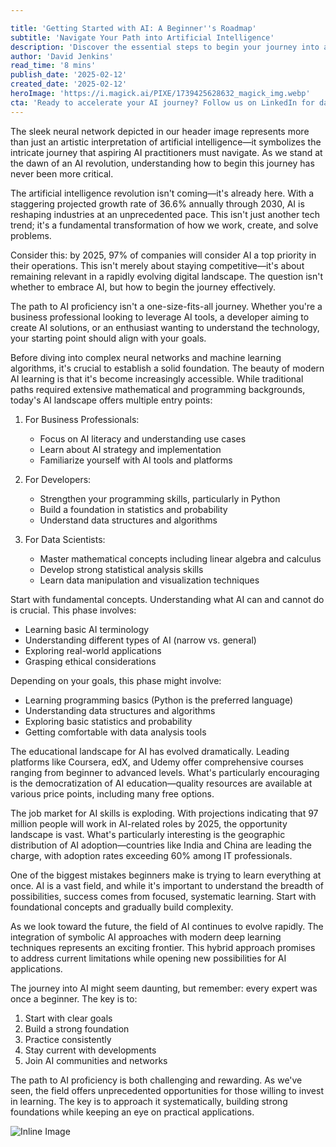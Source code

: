 ```yaml
---

title: 'Getting Started with AI: A Beginner''s Roadmap'
subtitle: 'Navigate Your Path into Artificial Intelligence'
description: 'Discover the essential steps to begin your journey into artificial intelligence. From understanding the basics to choosing your specialization, this comprehensive guide provides a clear roadmap for aspiring AI practitioners, whether you're a business professional, developer, or enthusiast.'
author: 'David Jenkins'
read_time: '8 mins'
publish_date: '2025-02-12'
created_date: '2025-02-12'
heroImage: 'https://i.magick.ai/PIXE/1739425628632_magick_img.webp'
cta: 'Ready to accelerate your AI journey? Follow us on LinkedIn for daily insights, expert interviews, and the latest developments in artificial intelligence. Join a community of forward-thinking professionals shaping the future of AI.'
---
```


The sleek neural network depicted in our header image represents more than just an artistic interpretation of artificial intelligence—it symbolizes the intricate journey that aspiring AI practitioners must navigate. As we stand at the dawn of an AI revolution, understanding how to begin this journey has never been more critical.

The artificial intelligence revolution isn't coming—it's already here. With a staggering projected growth rate of 36.6% annually through 2030, AI is reshaping industries at an unprecedented pace. This isn't just another tech trend; it's a fundamental transformation of how we work, create, and solve problems.

Consider this: by 2025, 97% of companies will consider AI a top priority in their operations. This isn't merely about staying competitive—it's about remaining relevant in a rapidly evolving digital landscape. The question isn't whether to embrace AI, but how to begin the journey effectively.

The path to AI proficiency isn't a one-size-fits-all journey. Whether you're a business professional looking to leverage AI tools, a developer aiming to create AI solutions, or an enthusiast wanting to understand the technology, your starting point should align with your goals.

Before diving into complex neural networks and machine learning algorithms, it's crucial to establish a solid foundation. The beauty of modern AI learning is that it's become increasingly accessible. While traditional paths required extensive mathematical and programming backgrounds, today's AI landscape offers multiple entry points:

1. For Business Professionals:
   - Focus on AI literacy and understanding use cases
   - Learn about AI strategy and implementation
   - Familiarize yourself with AI tools and platforms

2. For Developers:
   - Strengthen your programming skills, particularly in Python
   - Build a foundation in statistics and probability
   - Understand data structures and algorithms

3. For Data Scientists:
   - Master mathematical concepts including linear algebra and calculus
   - Develop strong statistical analysis skills
   - Learn data manipulation and visualization techniques

Start with fundamental concepts. Understanding what AI can and cannot do is crucial. This phase involves:
- Learning basic AI terminology
- Understanding different types of AI (narrow vs. general)
- Exploring real-world applications
- Grasping ethical considerations

Depending on your goals, this phase might involve:
- Learning programming basics (Python is the preferred language)
- Understanding data structures and algorithms
- Exploring basic statistics and probability
- Getting comfortable with data analysis tools

The educational landscape for AI has evolved dramatically. Leading platforms like Coursera, edX, and Udemy offer comprehensive courses ranging from beginner to advanced levels. What's particularly encouraging is the democratization of AI education—quality resources are available at various price points, including many free options.

The job market for AI skills is exploding. With projections indicating that 97 million people will work in AI-related roles by 2025, the opportunity landscape is vast. What's particularly interesting is the geographic distribution of AI adoption—countries like India and China are leading the charge, with adoption rates exceeding 60% among IT professionals.

One of the biggest mistakes beginners make is trying to learn everything at once. AI is a vast field, and while it's important to understand the breadth of possibilities, success comes from focused, systematic learning. Start with foundational concepts and gradually build complexity.

As we look toward the future, the field of AI continues to evolve rapidly. The integration of symbolic AI approaches with modern deep learning techniques represents an exciting frontier. This hybrid approach promises to address current limitations while opening new possibilities for AI applications.

The journey into AI might seem daunting, but remember: every expert was once a beginner. The key is to:
1. Start with clear goals
2. Build a strong foundation
3. Practice consistently
4. Stay current with developments
5. Join AI communities and networks

The path to AI proficiency is both challenging and rewarding. As we've seen, the field offers unprecedented opportunities for those willing to invest in learning. The key is to approach it systematically, building strong foundations while keeping an eye on practical applications.

![Inline Image](https://i.magick.ai/PIXE/1739425628632_magick_img.webp)
